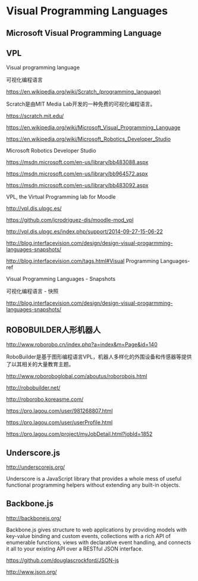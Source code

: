 # Visual Programming Languages  





## Microsoft Visual Programming Language



##  VPL  

Visual programming language  

可视化编程语言

https://en.wikipedia.org/wiki/Scratch_(programming_language)

Scratch是由MIT Media Lab开发的一种免费的可视化编程语言。

https://scratch.mit.edu/








https://en.wikipedia.org/wiki/Microsoft_Visual_Programming_Language

https://en.wikipedia.org/wiki/Microsoft_Robotics_Developer_Studio



Microsoft Robotics Developer Studio

https://msdn.microsoft.com/en-us/library/bb483088.aspx

https://msdn.microsoft.com/en-us/library/bb964572.aspx

https://msdn.microsoft.com/en-us/library/bb483092.aspx



VPL, the Virtual Programming lab for Moodle

http://vpl.dis.ulpgc.es/

https://github.com/jcrodriguez-dis/moodle-mod_vpl

http://vpl.dis.ulpgc.es/index.php/support/2014-09-27-15-06-22


http://blog.interfacevision.com/design/design-visual-progarmming-languages-snapshots/

http://blog.interfacevision.com/tags.html#Visual Programming Languages-ref


Visual Programming Languages - Snapshots

可视化编程语言 - 快照

http://blog.interfacevision.com/design/design-visual-progarmming-languages-snapshots/





##  ROBOBUILDER人形机器人


http://www.roborobo.cn/index.php?a=index&m=Page&id=140

RoboBuilder是基于图形编程语言VPL，机器人多样化的外围设备和传感器等提供了以其相关的大量教育主题。


http://www.roboroboglobal.com/aboutus/roborobois.html



http://robobuilder.net/

http://roborobo.koreasme.com/









https://pro.lagou.com/user/981268807.html


https://pro.lagou.com/user/userProfile.html


https://pro.lagou.com/project/myJobDetail.html?jobId=1852













## Underscore.js

http://underscorejs.org/

Underscore is a JavaScript library that provides a whole mess of useful functional programming helpers without extending any built-in objects. 

## Backbone.js

http://backbonejs.org/

Backbone.js gives structure to web applications by providing models with key-value binding and custom events, collections with a rich API of enumerable functions, views with declarative event handling, and connects it all to your existing API over a RESTful JSON interface.



https://github.com/douglascrockford/JSON-js

http://www.json.org/





















